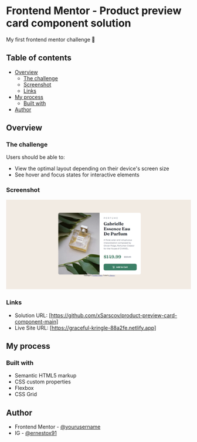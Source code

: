 # Frontend Mentor - Product preview card component solution

My first frontend mentor challenge  🦇 

## Table of contents

- [Overview](#overview)
  - [The challenge](#the-challenge)
  - [Screenshot](#screenshot)
  - [Links](#links)
- [My process](#my-process)
  - [Built with](#built-with)
- [Author](#author)

## Overview

### The challenge

Users should be able to:

- View the optimal layout depending on their device's screen size
- See hover and focus states for interactive elements

### Screenshot
![screenshot](/images/image.png)

### Links

- Solution URL: [https://github.com/xSarscov/product-preview-card-component-main]
- Live Site URL: [https://graceful-kringle-88a2fe.netlify.app]

## My process

### Built with

- Semantic HTML5 markup
- CSS custom properties
- Flexbox
- CSS Grid

## Author
- Frontend Mentor - [@yourusername](https://www.frontendmentor.io/profile/xSarscov)
- IG - [@ernestox91](https://www.instagram.com/ernestox91)
